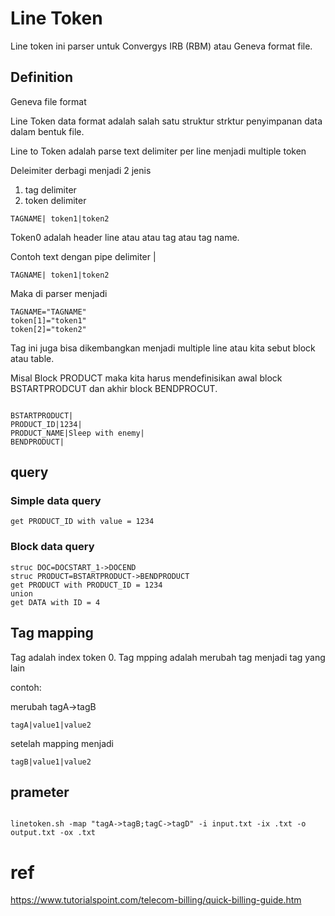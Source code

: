 # Line Token 

Line token ini parser untuk Convergys IRB (RBM) atau Geneva format file.

## Definition

Geneva file format

Line Token data format adalah salah satu struktur strktur penyimpanan data dalam bentuk file.

Line to Token adalah parse text delimiter per line menjadi multiple token


Deleimiter derbagi menjadi 2 jenis 
1. tag delimiter
2. token delimiter
```text
TAGNAME| token1|token2
```

Token0 adalah header line atau atau tag atau tag name.

Contoh text dengan pipe delimiter |

```text
TAGNAME| token1|token2
```

Maka di parser menjadi

```text
TAGNAME="TAGNAME"
token[1]="token1"
token[2]="token2"
```

Tag ini juga bisa dikembangkan menjadi multiple line atau kita sebut block atau table.

Misal Block PRODUCT maka kita harus mendefinisikan awal block BSTARTPRODCUT dan akhir block BENDPROCUT. 

```text

BSTARTPRODUCT|
PRODUCT_ID|1234|
PRODUCT_NAME|Sleep with enemy|
BENDPRODUCT|

```

## query

### Simple data query

```text
get PRODUCT_ID with value = 1234

```

### Block data query

```text
struc DOC=DOCSTART_1->DOCEND
struc PRODUCT=BSTARTPRODUCT->BENDPRODUCT 
get PRODUCT with PRODUCT_ID = 1234
union
get DATA with ID = 4

```


## Tag mapping

Tag adalah index token 0. Tag mpping adalah merubah tag menjadi tag yang lain

contoh:  

merubah tagA->tagB

```text
tagA|value1|value2
```
setelah mapping menjadi

```text
tagB|value1|value2
```
## prameter

```

linetoken.sh -map "tagA->tagB;tagC->tagD" -i input.txt -ix .txt -o output.txt -ox .txt

```


# ref
https://www.tutorialspoint.com/telecom-billing/quick-billing-guide.htm

